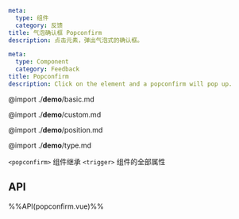```yaml zh-CN
meta:
  type: 组件
  category: 反馈
title: 气泡确认框 Popconfirm
description: 点击元素，弹出气泡式的确认框。
```

```yaml en-US
meta:
  type: Component
  category: Feedback
title: Popconfirm
description: Click on the element and a popconfirm will pop up.
```

@import ./**demo**/basic.md

@import ./**demo**/custom.md

@import ./**demo**/position.md

@import ./**demo**/type.md

`<popconfirm>` 组件继承 `<trigger>` 组件的全部属性

## API

%%API(popconfirm.vue)%%
